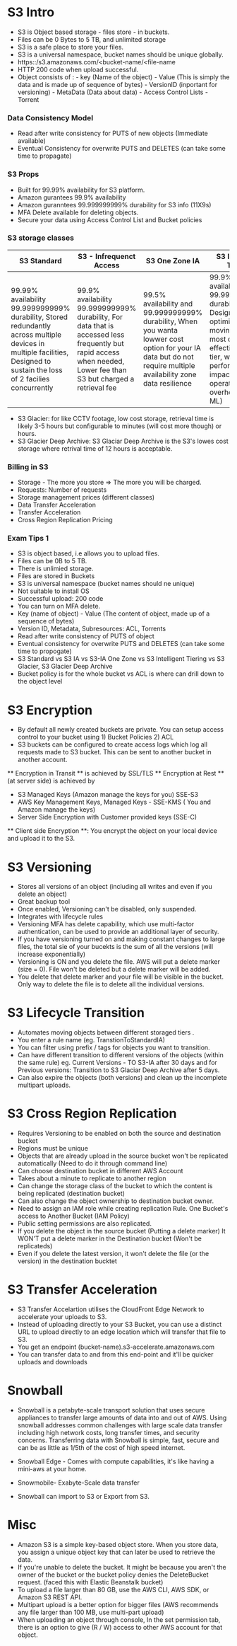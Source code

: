 # S3 Intro

- S3 is  Object based storage - files store - in buckets.
- Files can be 0 Bytes to 5 TB, and unlimited storage
- S3 is a safe place to store your files.
- S3 is a universal namespace, bucket names should be unique globally.
- https::/s3.amazonaws.com/<bucket-name/<file-name
- HTTP 200 code when upload successful.
- Object consists of :
		- key (Name of the object)
		- Value (This is simply the data and is made up of sequence of bytes)
		- VersionID (inportant for versioning)
		- MetaData (Data about data)
		- Access Control Lists
		- Torrent

### Data Consistency Model
- Read after write consistency for PUTS of new objects (Immediate available)
- Eventual Consistency for overwrite PUTS and DELETES (can take some time to propagate)

### S3 Props
- Built for 99.99% availability for S3 platform.
- Amazon gurantees 99.9% availability
- Amazon guranntees 99.999999999% durability for S3 info (11X9s)
- MFA Delete available for deleting objects.
- Secure your data using Access Control List and Bucket policies

### S3 storage classes

| S3 Standard | S3 - Infrequenct Access | S3 One Zone IA | S3 Intelligent Tiering |
|-------------|-------------------------|----|----|
| 99.99% availability 99.999999999% durability, Stored redundantly across multiple devices in multiple facilities, Designed to sustain the loss of 2 facilies concurrently|99.9% availability 99.999999999% durability, For data that is accessed less frequently but rapid access when needed, Lower fee than S3 but charged a retrieval fee|99.5% availability and 99.999999999% durability, When you wanta lowwer cost option for your IA data but do not require multiple availability zone data resilience|99.9% availability 99.999999999% durability, Designed to optimize cost by moving data to most cost-effective access tier, without performance impact or operational overhead (using ML)|


- S3 Glacier: for like CCTV footage, low cost storage, retrieval time is likely 3-5 hours but configurable to minutes (will cost more though) or hours.
- S3 Glacier Deep Archive: S3 Glaciar Deep Archive is the S3's lowes cost storage where retrival time of 12 hours is acceptable.

### Billing in S3

- Storage - The more you store => The more you will be charged.
- Requests: Number of requests
- Storage management prices (different classes)
- Data Transfer Acceleration
- Transfer Acceleration
- Cross Region Replication Pricing

### Exam Tips 1

- S3 is object based, i.e allows you to upload files.
- Files can be 0B to 5 TB.
- There is unlimied storage.
- Files are stored in Buckets
- S3 is universal namespace (bucket names should ne unique)
- Not suitable to install OS 
- Successful upload: 200 code
- You can turn on MFA delete.
- Key (name of object) - Value (The content of object, made up of a sequence of bytes)
- Version ID, Metadata, Subresources: ACL, Torrents
- Read after write consistency of PUTS of object
- Eventual consistency for overwrite PUTS and DELETES (can take some time to propogate)
- S3 Standard vs S3 IA vs S3-IA One Zone vs S3 Intelligent Tiering vs S3 Glacier, S3 Glacier Deep Archive
- Bucket policy is for the whole bucket vs ACL is where can drill down to the object level


# S3 Encryption

- By default all newly created buckets are private. You can setup access control to your bucket using 1) Bucket Policies 2) ACL
- S3 buckets can be configured to create access logs which log all requests made to S3 bucket. This can be sent to another bucket in another account.

** Encryption in Transit ** is achieved by SSL/TLS 
** Encryption at Rest ** (at server side) is achieved by
- S3 Managed Keys (Amazon manage the keys for you) SSE-S3
- AWS Key Management Keys, Managed Keys - SSE-KMS ( You and Amazon manage the keys)
- Server Side Encryption with Customer provided keys (SSE-C)

** Client side Encryption **: You encrypt the object on your local device and upload it to the S3.

# S3 Versioning

- Stores all versions of an object (including all writes and even if you delete an object)
- Great backup tool
- Once enabled, Versioning can't be disabled, only suspended.
- Integrates with lifecycle rules
- Versioning MFA has delete capability, which use multi-factor authentication, can be used to provide an additional layer of security.
- If you have versioning turned on and making constant changes to large files, the total sie of your bucekts is the sum of all the versions (will increase exponentially)
- Versioning is ON and you delete the file. AWS will put a delete marker (size = 0). File won't be deleted but a delete marker will be added.
- You delete that delete marker and your file will be visible in the bucket. Only way to delete the file is to delete all the individual versions.

# S3 Lifecycle Transition

- Automates moving objects between different storaged tiers	.
- You enter a rule name (eg. TranstionToStandardIA)
- You can filter using prefix / tags for objects you want to transition.
- Can have different transition to different versions of the objects (within the same rule) eg. Current Versions -  TO S3-IA after 30 days and for Previous versions: Transition to S3 Glaciar Deep Archive after 5 days.
- Can also expire the objects (both versions) and clean up the incomplete multipart uploads.

# S3 Cross Region Replication

- Requires Versioning to be enabled on both the source and destination bucket
- Regions must be unique
- Objects that are already upload in the source bucket won't be replicated automatically (Need to do it through command line)
- Can choose destination bucket in different AWS Account
- Takes about a minute to replicate to another region
- Can change the storage class of the bucket to which the content is being replicated (destination bucket)
- Can also change the object ownership to destination bucket owner.
- Need to assign an IAM role while creating replication Rule. One Bucket's access to Another Bucket (IAM Policy)
- Public setting permissions are also replicated.
- If you delete the object in the source bucket (Putting a delete marker) It WON'T put a delete marker in the Destination bucket (Won't be replicateds)
- Even if you delete the latest version, it won't delete the file (or the version) in the destination bucktet

# S3 Transfer Acceleration

- S3 Transfer Accelartion utilises the CloudFront Edge Network to accelerate your uploads to S3.
- Instead of uploading directly to your S3 Bucket, you can use a distinct URL to upload directly to an edge location which will transfer that file to S3.
- You get an endpoint (bucket-name).s3-accelerate.amazonaws.com
- You can transfer data to and from this end-point and it'll be quicker uploads and downloads


# Snowball

- Snowball is a petabyte-scale transport solution that uses secure appliances to transfer large amounts of data into and out of AWS. Using snowball addresses common challenges with large scale data transfer including high network costs, long transfer times, and security concerns. Transferring data with Snowball is simple, fast, secure and can be as little as 1/5th of the cost of high speed internet.

- Snowball Edge - Comes with compute capabilities, it's like having a mini-aws at your home.
- Snowmobile- Exabyte-Scale data transfer 

- Snowball can import to S3 or Export from S3.


# Misc

- Amazon S3 is a simple key-based object store. When you store data, you assign a unique object key that can later be used to retrieve the data.
- If you're unable to delete the bucket. It might be because you aren't the owner of the bucket or the bucket policy denies the DeleteBucket request. (faced this with Elastic Beanstalk bucket)
- To upload a file larger than 80 GB, use the AWS CLI, AWS SDK, or Amazon S3 REST API.
- Multipart upload is a better option for bigger files (AWS recommends any file larger than 100 MB, use multi-part upload)
- When uploading an object through console, In the set permission tab, there is an option to give (R / W) access to other AWS account for that object.